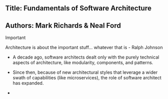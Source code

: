 ## Title: Fundamentals of Software Architecture
## Authors: Mark Richards & Neal Ford

> [!IMPORTANT]
> Architecture is about the important stuff... whatever that is - Ralph Johnson

- A decade ago, software architects dealt only with the purely technical aspects of architecture, like modularity, components, and patterns.
- Since then, because of new architectural styles that leverage a wider swath of capabilities (like microservices), the role of software architect has expanded.

- 
